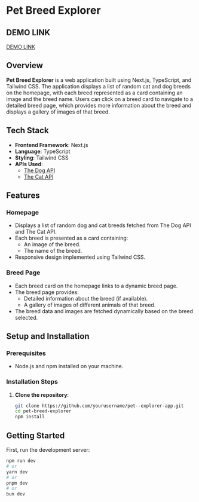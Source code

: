 # Pet Breed Explorer

## DEMO LINK
  [DEMO LINK](https://pet-explorer-app.vercel.app/)

## Overview
**Pet Breed Explorer** is a web application built using Next.js, TypeScript, and Tailwind CSS. The application displays a list of random cat and dog breeds on the homepage, with each breed represented as a card containing an image and the breed name. Users can click on a breed card to navigate to a detailed breed page, which provides more information about the breed and displays a gallery of images of that breed.

## Tech Stack
- **Frontend Framework**: Next.js
- **Language**: TypeScript
- **Styling**: Tailwind CSS
- **APIs Used**:
  - [The Dog API](https://thedogapi.com)
  - [The Cat API](https://thecatapi.com)

## Features

### Homepage
- Displays a list of random dog and cat breeds fetched from The Dog API and The Cat API.
- Each breed is presented as a card containing:
  - An image of the breed.
  - The name of the breed.
- Responsive design implemented using Tailwind CSS.

### Breed Page
- Each breed card on the homepage links to a dynamic breed page.
- The breed page provides:
  - Detailed information about the breed (if available).
  - A gallery of images of different animals of that breed.
- The breed data and images are fetched dynamically based on the breed selected.


## Setup and Installation

### Prerequisites
- Node.js and npm installed on your machine.

### Installation Steps
1. **Clone the repository**:
   ```bash
   git clone https://github.com/yourusername/pet--explorer-app.git
   cd pet-breed-explorer
   npm install
   
## Getting Started

First, run the development server:

```bash
npm run dev
# or
yarn dev
# or
pnpm dev
# or
bun dev
```
